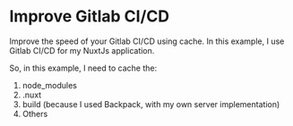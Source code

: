 # Improve Gitlab CI/CD

Improve the speed of your Gitlab CI/CD using cache. In this example, I use Gitlab CI/CD for my NuxtJs application.

So, in this example, I need to cache the:

1. node_modules
2. .nuxt
3. build (because I used Backpack, with my own server implementation)
4. Others
